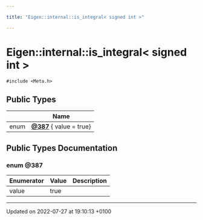 ```yaml
---

title: "Eigen::internal::is_integral< signed int >"

---
```


# Eigen::internal::is_integral< signed int >






`#include <Meta.h>`

## Public Types

|                | Name           |
| -------------- | -------------- |
| enum| **[@387](http://example.org/classes/structeigen_1_1internal_1_1is__integral_3_01signed_01int_01_4/#enum-@387)** { value = true} |

## Public Types Documentation

### enum @387

| Enumerator | Value | Description |
| ---------- | ----- | ----------- |
| value | true|   |




-------------------------------

Updated on 2022-07-27 at 19:10:13 +0100
